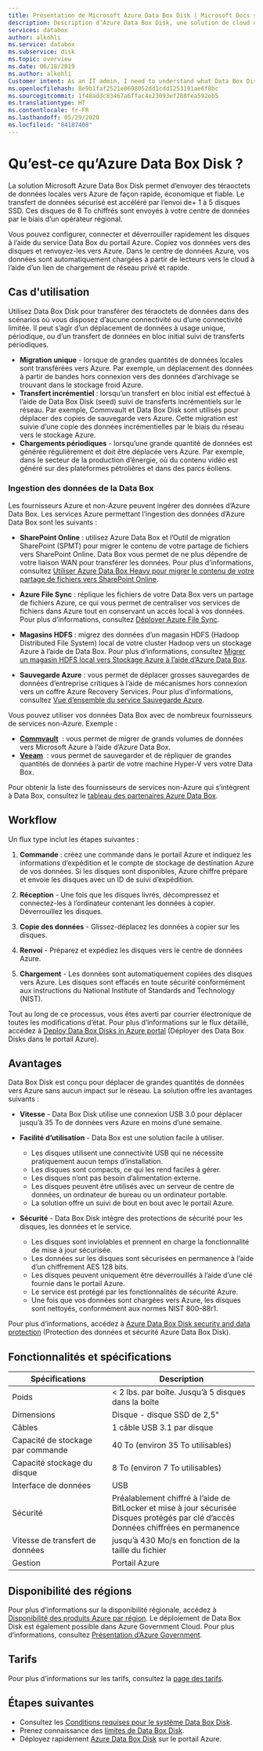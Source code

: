 ```yaml
---
title: Présentation de Microsoft Azure Data Box Disk | Microsoft Docs sur les données
description: Description d’Azure Data Box Disk, une solution de cloud qui vous permet de transférer de grandes quantités de données dans Azure
services: databox
author: alkohli
ms.service: databox
ms.subservice: disk
ms.topic: overview
ms.date: 06/18/2019
ms.author: alkohli
Customer intent: As an IT admin, I need to understand what Data Box Disk is and how it works so I can use it to import on-premises data into Azure.
ms.openlocfilehash: 8e9b1faf2521e0698052dd1cdd1253191ae6f8bc
ms.sourcegitcommit: 1f48ad3c83467a6ffac4e23093ef288fea592eb5
ms.translationtype: HT
ms.contentlocale: fr-FR
ms.lasthandoff: 05/29/2020
ms.locfileid: "84187408"
---
```

# <a name="what-is-azure-data-box-disk"></a>Qu’est-ce qu’Azure Data Box Disk ?

La solution Microsoft Azure Data Box Disk permet d’envoyer des téraoctets de données locales vers Azure de façon rapide, économique et fiable. Le transfert de données sécurisé est accéléré par l’envoi de+ 1 à 5 disques SSD. Ces disques de 8 To chiffrés sont envoyés à votre centre de données par le biais d’un opérateur régional.

Vous pouvez configurer, connecter et déverrouiller rapidement les disques à l’aide du service Data Box du portail Azure. Copiez vos données vers des disques et renvoyez-les vers Azure. Dans le centre de données Azure, vos données sont automatiquement chargées à partir de lecteurs vers le cloud à l’aide d’un lien de chargement de réseau privé et rapide.

## <a name="use-cases"></a>Cas d'utilisation

Utilisez Data Box Disk pour transférer des téraoctets de données dans des scénarios où vous disposez d’aucune connectivité ou d’une connectivité limitée. Il peut s’agir d’un déplacement de données à usage unique, périodique, ou d’un transfert de données en bloc initial suivi de transferts périodiques.

- **Migration unique** - lorsque de grandes quantités de données locales sont transférées vers Azure. Par exemple, un déplacement des données à partir de bandes hors connexion vers des données d’archivage se trouvant dans le stockage froid Azure.
- **Transfert incrémentiel** : lorsqu’un transfert en bloc initial est effectué à l’aide de Data Box Disk (seed) suivi de transferts incrémentiels sur le réseau. Par exemple, Commvault et Data Box Disk sont utilisés pour déplacer des copies de sauvegarde vers Azure. Cette migration est suivie d’une copie des données incrémentielles par le biais du réseau vers le stockage Azure.
- **Chargements périodiques** - lorsqu’une grande quantité de données est générée régulièrement et doit être déplacée vers Azure. Par exemple, dans le secteur de la production d’énergie, où du contenu vidéo est généré sur des plateformes pétrolières et dans des parcs éoliens.

### <a name="ingestion-of-data-from-data-box"></a>Ingestion des données de la Data Box

Les fournisseurs Azure et non-Azure peuvent ingérer des données d’Azure Data Box. Les services Azure permettant l’ingestion des données d’Azure Data Box sont les suivants :

- **SharePoint Online** : utilisez Azure Data Box et l’Outil de migration SharePoint (SPMT) pour migrer le contenu de votre partage de fichiers vers SharePoint Online. Data Box vous permet de ne plus dépendre de votre liaison WAN pour transférer les données. Pour plus d’informations, consultez [Utiliser Azure Data Box Heavy pour migrer le contenu de votre partage de fichiers vers SharePoint Online](data-box-heavy-migrate-spo.md).

- **Azure File Sync** : réplique les fichiers de votre Data Box vers un partage de fichiers Azure, ce qui vous permet de centraliser vos services de fichiers dans Azure tout en conservant un accès local à vos données. Pour plus d’informations, consultez [Déployer Azure File Sync](../storage/files/storage-sync-files-deployment-guide.md).

- **Magasins HDFS** : migrez des données d’un magasin HDFS (Hadoop Distributed File System) local de votre cluster Hadoop vers un stockage Azure à l’aide de Data Box. Pour plus d’informations, consultez [Migrer un magasin HDFS local vers Stockage Azure à l’aide d’Azure Data Box](../storage/blobs/data-lake-storage-migrate-on-premises-hdfs-cluster.md).

- **Sauvegarde Azure** : vous permet de déplacer grosses sauvegardes de données d’entreprise critiques à l’aide de mécanismes hors connexion vers un coffre Azure Recovery Services. Pour plus d’informations, consultez [Vue d’ensemble du service Sauvegarde Azure](../backup/backup-overview.md).

Vous pouvez utiliser vos données Data Box avec de nombreux fournisseurs de services non-Azure. Exemple :

- **[Commvault](http://documentation.commvault.com/commvault/v11/article?p=97276.htm)**  : vous permet de migrer de grands volumes de données vers Microsoft Azure à l’aide d’Azure Data Box.
- **[Veeam](https://helpcenter.veeam.com/docs/backup/hyperv/osr_adding_data_box.html?ver=100)**  : vous permet de sauvegarder et de répliquer de grandes quantités de données à partir de votre machine Hyper-V vers votre Data Box.

Pour obtenir la liste des fournisseurs de services non-Azure qui s’intègrent à Data Box, consultez le [tableau des partenaires Azure Data Box](https://cloudchampions.blob.core.windows.net/db-partners/PartnersTable.pdf).

## <a name="the-workflow"></a>Workflow

Un flux type inclut les étapes suivantes :

1. **Commande** : créez une commande dans le portail Azure et indiquez les informations d’expédition et le compte de stockage de destination Azure de vos données. Si les disques sont disponibles, Azure chiffre prépare et envoie les disques avec un ID de suivi d’expédition.

2. **Réception** - Une fois que les disques livrés, décompressez et connectez-les à l’ordinateur contenant les données à copier. Déverrouillez les disques.

3. **Copie des données** - Glissez-déplacez les données à copier sur les disques.

4. **Renvoi** - Préparez et expédiez les disques vers le centre de données Azure.

5. **Chargement** - Les données sont automatiquement copiées des disques vers Azure. Les disques sont effacés en toute sécurité conformément aux instructions du National Institute of Standards and Technology (NIST).

Tout au long de ce processus, vous êtes averti par courrier électronique de toutes les modifications d’état. Pour plus d’informations sur le flux détaillé, accédez à [Deploy Data Box Disks in Azure portal](data-box-disk-quickstart-portal.md) (Déployer des Data Box Disks dans le portail Azure).

## <a name="benefits"></a>Avantages

Data Box Disk est conçu pour déplacer de grandes quantités de données vers Azure sans aucun impact sur le réseau. La solution offre les avantages suivants :

- **Vitesse** - Data Box Disk utilise une connexion USB 3.0 pour déplacer jusqu’à 35 To de données vers Azure en moins d’une semaine.

- **Facilité d’utilisation** - Data Box est une solution facile à utiliser.

  - Les disques utilisent une connectivité USB qui ne nécessite pratiquement aucun temps d’installation.
  - Les disques sont compacts, ce qui les rend faciles à gérer.
  - Les disques n’ont pas besoin d’alimentation externe.
  - Les disques peuvent être utilisés avec un serveur de centre de données, un ordinateur de bureau ou un ordinateur portable.
  - La solution offre un suivi de bout en bout avec le portail Azure.

- **Sécurité** - Data Box Disk intègre des protections de sécurité pour les disques, les données et le service.
  - Les disques sont inviolables et prennent en charge la fonctionnalité de mise à jour sécurisée.
  - Les données sur les disques sont sécurisées en permanence à l’aide d’un chiffrement AES 128 bits.
  - Les disques peuvent uniquement être déverrouillés à l’aide d’une clé fournie dans le portail Azure.
  - Le service est protégé par les fonctionnalités de sécurité Azure.
  - Une fois que vos données sont chargées vers Azure, les disques sont nettoyés, conformément aux normes NIST 800-88r1.  

Pour plus d’informations, accédez à [Azure Data Box Disk security and data protection](data-box-disk-security.md) (Protection des données et sécurité Azure Data Box Disk).

## <a name="features-and-specifications"></a>Fonctionnalités et spécifications

| Spécifications                                          | Description              |
|---------------------------------------------------------|--------------------------|
| Poids                                                  | < 2 lbs. par boîte. Jusqu’à 5 disques dans la boîte                |
| Dimensions                                              | Disque - disque SSD de 2,5" |
| Câbles                                                  | 1 câble USB 3.1 par disque|
| Capacité de stockage par commande                              | 40 To (environ 35 To utilisables)|
| Capacité stockage du disque                                   | 8 To (environ 7 To utilisables)|
| Interface de données                                          | USB   |
| Sécurité                                                | Préalablement chiffré à l’aide de BitLocker et mise à jour sécurisée <br> Disques protégés par clé d’accès <br> Données chiffrées en permanence  |
| Vitesse de transfert de données                                      | jusqu’à 430 Mo/s en fonction de la taille du fichier      |
|Gestion                                               | Portail Azure |

## <a name="region-availability"></a>Disponibilité des régions

Pour plus d’informations sur la disponibilité régionale, accédez à [Disponibilité des produits Azure par région](https://azure.microsoft.com/global-infrastructure/services/?products=databox&regions=all). Le déploiement de Data Box Disk est également possible dans Azure Government Cloud. Pour plus d’informations, consultez [Présentation d’Azure Government](https://docs.microsoft.com/azure/azure-government/documentation-government-welcome).

## <a name="pricing"></a>Tarifs

Pour plus d’informations sur les tarifs, consultez la [page des tarifs](https://azure.microsoft.com/pricing/details/databox/disk/).

## <a name="next-steps"></a>Étapes suivantes

- Consultez les [Conditions requises pour le système Data Box Disk](data-box-disk-system-requirements.md).
- Prenez connaissance des [limites de Data Box Disk](data-box-disk-limits.md).
- Déployez rapidement [Azure Data Box Disk](data-box-disk-quickstart-portal.md) sur le portail Azure.
